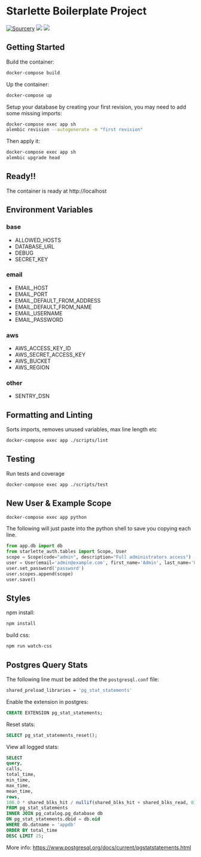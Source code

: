 # Starlette Boilerplate Project

[![Sourcery](https://img.shields.io/badge/Sourcery-refactored-blueviolet.svg)](https://sourcery.ai)
![](https://github.com/accent-starlette/boilerplate/workflows/Test/badge.svg?branch=master)
![](https://github.com/accent-starlette/boilerplate/workflows/Publish%20to%20ECR/badge.svg?branch=master)

## Getting Started

Build the container:

```bash
docker-compose build
```

Up the container:

```bash
docker-compose up
```

Setup your database by creating your first revision, you may need to add some missing imports:

```bash
docker-compose exec app sh
alembic revision --autogenerate -m "first revision"
```

Then apply it:

```bash
docker-compose exec app sh
alembic upgrade head
```

## Ready!!

The container is ready at http://localhost

## Environment Variables

### base
- ALLOWED_HOSTS
- DATABASE_URL
- DEBUG
- SECRET_KEY

### email
- EMAIL_HOST
- EMAIL_PORT
- EMAIL_DEFAULT_FROM_ADDRESS
- EMAIL_DEFAULT_FROM_NAME
- EMAIL_USERNAME
- EMAIL_PASSWORD

### aws
- AWS_ACCESS_KEY_ID
- AWS_SECRET_ACCESS_KEY
- AWS_BUCKET
- AWS_REGION

### other
- SENTRY_DSN

## Formatting and Linting

Sorts imports, removes unused variables, max line length etc

```bash
docker-compose exec app ./scripts/lint
```

## Testing

Run tests and coverage

```bash
docker-compose exec app ./scripts/test
```

## New User & Example Scope

```bash
docker-compose exec app python
```

The following will just paste into the python shell to
save you copying each line.

```python
from app.db import db
from starlette_auth.tables import Scope, User
scope = Scope(code="admin", description="Full administrators access")
user = User(email='admin@example.com', first_name='Admin', last_name='User')
user.set_password('password')
user.scopes.append(scope)
user.save()
```

## Styles

npm install:

```bash
npm install
```

build css:

```bash
npm run watch-css
```

## Postgres Query Stats

The following line must be added the the `postgresql.conf` file:

```bash
shared_preload_libraries = 'pg_stat_statements'
```

Enable the extension in postgres:

```sql
CREATE EXTENSION pg_stat_statements;
```

Reset stats:

```sql
SELECT pg_stat_statements_reset();
```

View all logged stats:

```sql
SELECT
query,
calls,
total_time,
min_time,
max_time,
mean_time,
rows,
100.0 * shared_blks_hit / nullif(shared_blks_hit + shared_blks_read, 0) AS hit_percent
FROM pg_stat_statements
INNER JOIN pg_catalog.pg_database db
ON pg_stat_statements.dbid = db.oid
WHERE db.datname = 'appdb'
ORDER BY total_time
DESC LIMIT 25;
```

More info: https://www.postgresql.org/docs/current/pgstatstatements.html
